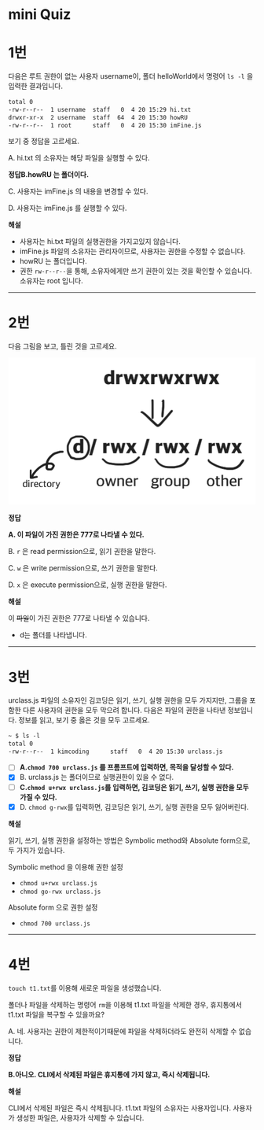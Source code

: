 # mini Quiz

# 1번

다음은 루트 권한이 없는 사용자 username이, 폴더 helloWorld에서 명령어 `ls -l` 을 입력한 결과입니다.

```
total 0
-rw-r--r--  1 username  staff   0  4 20 15:29 hi.txt
drwxr-xr-x  2 username  staff  64  4 20 15:30 howRU
-rw-r--r--  1 root      staff   0  4 20 15:30 imFine.js
```

보기 중 정답을 고르세요.

A.
hi.txt 의 소유자는 해당 파일을 실행할 수 있다.

**정답B.howRU 는 폴더이다.**

C.
사용자는 imFine.js 의 내용을 변경할 수 있다.

D.
사용자는 imFine.js 를 실행할 수 있다.

**해설**

- 사용자는 hi.txt 파일의 실행권한을 가지고있지 않습니다.
- imFine.js 파일의 소유자는 관리자이므로, 사용자는 권한을 수정할 수 없습니다.
- howRU 는 폴더입니다.
- 권한 `rw-r--r--`을 통해, 소유자에게만 쓰기 권한이 있는 것을 확인할 수 있습니다. 소유자는 root 입니다.

---

# 2번

다음 그림을 보고, 틀린 것을 고르세요.

![Untitled](mini%20Quiz%205048d3d2d9314297b96161573e8397c0/Untitled.png)

**정답**

**A. 이 파일이 가진 권한은 777로 나타낼 수 있다.**

B. `r` 은 read permission으로, 읽기 권한을 말한다.

C. `w` 은 write permission으로, 쓰기 권한을 말한다.

D. `x` 은 execute permission으로, 실행 권한을 말한다.

**해설**

이 ~~파일~~이 가진 권한은 777로 나타낼 수 있습니다.

- d는 폴더를 나타냅니다.

---

# 3번

urclass.js 파일의 소유자인 김코딩은 읽기, 쓰기, 실행 권한을 모두 가지지만, 그룹을 포함한 다른 사용자의 권한을 모두 막으려 합니다. 다음은 파일의 권한을 나타낸 정보입니다. 정보를 읽고, 보기 중 옳은 것을 모두 고르세요.

```
~ $ ls -l
total 0
-rw-r--r--  1 kimcoding      staff   0  4 20 15:30 urclass.js
```

- [ ]  **A.`chmod 700 urclass.js` 를 프롬프트에 입력하면, 목적을 달성할 수 있다.**
- [x]  B. urclass.js 는 폴더이므로 실행권한이 있을 수 없다.
- [ ]  **C.`chmod u+rwx urclass.js`를 입력하면, 김코딩은 읽기, 쓰기, 실행 권한을 모두 가질 수 있다.**
- [x]  D. `chmod g-rwx`를 입력하면, 김코딩은 읽기, 쓰기, 실행 권한을 모두 잃어버린다.

**해설**

읽기, 쓰기, 실행 권한을 설정하는 방법은 Symbolic method와 Absolute form으로, 두 가지가 있습니다.

Symbolic method 을 이용해 권한 설정

- `chmod u+rwx urclass.js`
- `chmod go-rwx urclass.js`

Absolute form 으로 권한 설정

- `chmod 700 urclass.js`

---

# 4번

`touch t1.txt`를 이용해 새로운 파일을 생성했습니다.

폴더나 파일을 삭제하는 명령어 `rm`을 이용해 t1.txt 파일을 삭제한 경우, 휴지통에서 t1.txt 파일을 복구할 수 있을까요?

A. 네. 사용자는 권한이 제한적이기때문에 파일을 삭제하더라도 완전히 삭제할 수 없습니다.

**정답** 

**B.아니오. CLI에서 삭제된 파일은 휴지통에 가지 않고, 즉시 삭제됩니다.**

**해설**

CLI에서 삭제된 파일은 즉시 삭제됩니다.
t1.txt 파일의 소유자는 사용자입니다. 사용자가 생성한 파일은, 사용자가 삭제할 수 있습니다.